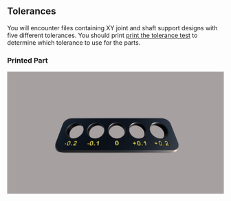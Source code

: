 ## Tolerances
You will encounter files containing XY joint and shaft support designs with five different tolerances. You should print   [print the tolerance test](adsa) to determine which tolerance to use for the parts. 

### Printed Part
![image](../../assets/tolerance_test.png)